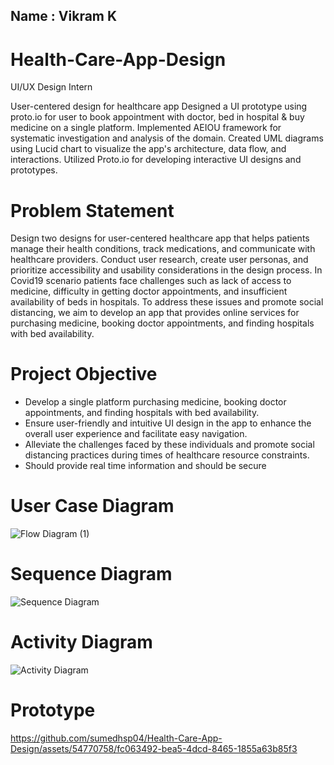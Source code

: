 ## Name : Vikram K
# Health-Care-App-Design
 UI/UX Design Intern

User-centered design for healthcare app
Designed a UI prototype using proto.io for user to book appointment with doctor, bed in hospital & buy medicine on a single platform. Implemented AEIOU framework for systematic investigation and analysis of the domain. Created UML diagrams using Lucid chart to visualize the app's architecture, data flow, and interactions. Utilized Proto.io for developing interactive UI designs and prototypes.

# Problem Statement

Design two designs for user-centered healthcare app that helps patients manage their health conditions, track medications, and communicate with healthcare providers. Conduct user research, create user personas, and prioritize accessibility and usability considerations in the design process.
In Covid19 scenario patients face challenges such as lack of access to medicine, difficulty in getting doctor appointments, and insufficient availability of beds in hospitals. To address these issues and promote social distancing, we aim to develop an app that provides online services for purchasing medicine, booking doctor appointments, and finding hospitals with bed availability.

# Project Objective
* Develop a single platform purchasing medicine, booking doctor appointments, and finding hospitals with bed availability.
* Ensure user-friendly and intuitive UI design in the app to enhance the overall user experience and facilitate easy navigation.
* Alleviate the challenges faced by these individuals and promote social distancing practices during times of healthcare resource constraints.
* Should provide real time information and should be secure

# User Case Diagram
![Flow Diagram (1)](https://github.com/sumedhsp04/Health-Care-App-Design/assets/54770758/e2d8dfd2-983e-4aa6-9a12-17cefd10dd34)

# Sequence Diagram
![Sequence Diagram](https://github.com/sumedhsp04/Health-Care-App-Design/assets/54770758/cce839ce-d48c-4bfb-b618-d805fdc5f997)

# Activity Diagram 
![Activity Diagram](https://github.com/sumedhsp04/Health-Care-App-Design/assets/54770758/b68f0602-32b8-4f07-af9e-7363a5f96708)

# Prototype

https://github.com/sumedhsp04/Health-Care-App-Design/assets/54770758/fc063492-bea5-4dcd-8465-1855a63b85f3

